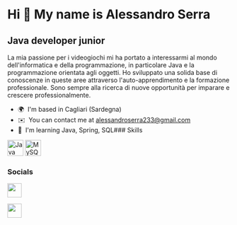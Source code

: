 Hi 👋 My name is Alessandro Serra
=================================

Java developer junior
---------------------

La mia passione per i videogiochi mi ha portato a interessarmi al mondo dell'informatica e della programmazione, in particolare Java e la programmazione orientata agli oggetti. Ho sviluppato una solida base di conoscenze in queste aree attraverso l'auto-apprendimento e la formazione professionale. Sono sempre alla ricerca di nuove opportunità per imparare e crescere professionalmente.

*   🌍  I'm based in Cagliari (Sardegna)
*   ✉️  You can contact me at [alessandroserra233@gmail.com](mailto:alessandroserra233@gmail.com)
*   🧠  I'm learning Java, Spring, SQL### Skills 
<p align="left">
<a href="https://www.oracle.com/java/" target="_blank" rel="noreferrer"><img src="https://raw.githubusercontent.com/danielcranney/readme-generator/main/public/icons/skills/java-colored.svg" width="36" height="36" alt="Java" /></a>
<a href="https://www.mysql.com/" target="_blank" rel="noreferrer"><img src="https://raw.githubusercontent.com/danielcranney/readme-generator/main/public/icons/skills/mysql-colored.svg" width="36" height="36" alt="MySQL" /></a>
</p>
                    
### Socials
                  
                  
<p align="left">
                          
<a href="https://www.github.com/MaskedBean" target="_blank" rel="noreferrer"><img src="https://raw.githubusercontent.com/danielcranney/readme-generator/main/public/icons/socials/github.svg" width="32" height="32" /></a>
                          
<a href="https://www.linkedin.com/in/alessandro-serra-aa14a2251/" target="_blank" rel="noreferrer"><img src="https://raw.githubusercontent.com/danielcranney/readme-generator/main/public/icons/socials/linkedin.svg" width="32" height="32" /></a></p>
